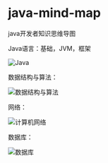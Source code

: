 # java-mind-map
java开发者知识思维导图

Java语言：基础，JVM，框架

![Java](https://raw.githubusercontent.com/holmofy/java-mind-map/main/Java.png)

数据结构与算法：

![数据结构与算法](https://raw.githubusercontent.com/holmofy/java-mind-map/main/%E6%95%B0%E6%8D%AE%E7%BB%93%E6%9E%84%E4%B8%8E%E7%AE%97%E6%B3%95.png)

网络：

![计算机网络](https://raw.githubusercontent.com/holmofy/java-mind-map/main/%E8%AE%A1%E7%AE%97%E6%9C%BA%E7%BD%91%E7%BB%9C.png)

数据库：

![数据库](https://raw.githubusercontent.com/holmofy/java-mind-map/main/%E6%95%B0%E6%8D%AE%E5%BA%93.png)
